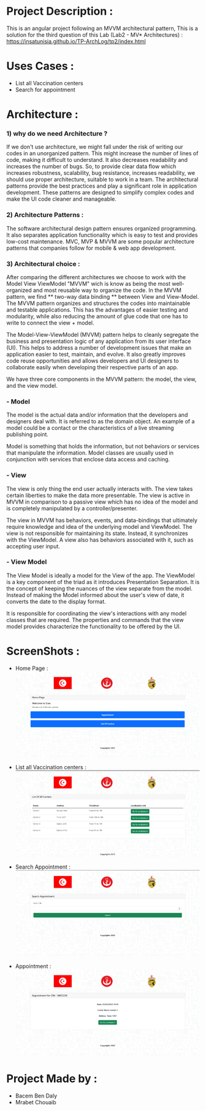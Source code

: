 # Project Description : 
This is an angular project following an MVVM architectural pattern, 
This is a solution for the third question of this Lab (Lab2 - MV* Architectures) : 
https://insatunisia.github.io/TP-ArchLog/tp2/index.html

# Uses Cases :
  - List all Vaccination centers
  - Search for appointment


#  Architecture : 
### 1) why do we need Architecture ?
If we don't use architecture, we might fall under the risk of writing our codes in an unorganized pattern. This might increase the number of lines of code, making it difficult to understand. It also decreases readability and increases the number of bugs. So, to provide clear data flow which increases robustness, scalability, bug resistance, increases readability, we should use proper architecture, suitable to work in a team.
The architectural patterns provide the best practices and play a significant role in application development. These patterns are designed to simplify complex codes and make the UI code cleaner and manageable.

### 2) Architecture Patterns : 
The software architectural design pattern ensures organized programming. It also separates application functionality which is easy to test and provides low-cost maintenance. MVC, MVP & MVVM are some popular architecture patterns that companies follow for mobile & web app development.

### 3) Architectural choice : 
After comparing the different architectures we choose to work with the Model View ViewModel  "MVVM" wich is know as being the most well-organized and most reusable way to organize the code. In the MVVM pattern, we find ** two-way data binding ** between View and View-Model. The MVVM pattern organizes and structures the codes into maintainable and testable applications. This has the advantages of easier testing and modularity, while also reducing the amount of glue code that one has to write to connect the view + model.

The Model-View-ViewModel (MVVM) pattern helps to cleanly segregate the business and presentation logic of any application from its user interface (UI).  This helps to address a number of development issues that make an application easier to test, maintain, and evolve. It also greatly improves code reuse opportunities and allows developers and UI designers to collaborate easily when developing their respective parts of an app.

We have three core components in the MVVM pattern: the model, the view, and the view model. 

### - Model
The model is the actual data and/or information that the developers and designers deal with. It is referred to as the domain object. An example of a model could be a contact or the characteristics of a live streaming publishing point.

Model is something that holds the information, but not behaviors or services that manipulate the information. Model classes are usually used in conjunction with services that enclose data access and caching.

### - View
The view is only thing the end user actually interacts with. The view takes certain liberties to make the data more presentable. The view is active in MVVM in comparison to a passive view which has no idea of the model and is completely manipulated by a controller/presenter.

The view in MVVM has behaviors, events, and data-bindings that ultimately require knowledge and idea of the underlying model and ViewModel. The view is not responsible for maintaining its state. Instead, it synchronizes with the ViewModel. A view also has behaviors associated with it, such as accepting user input.

### - View Model
The View Model is ideally a model for the View of the app. The ViewModel is a key component of the triad as it introduces Presentation Separation. It is the concept of keeping the nuances of the view separate from the model. Instead of making the Model informed about the user's view of date, it converts the date to the display format.

It is responsible for coordinating the view's interactions with any model classes that are required. The properties and commands that the view model provides characterize the functionality to be offered by the UI.


# ScreenShots : 
- Home Page : 
![alt text](screenshots/homepage.png)

- List all Vaccination centers :
![alt text](screenshots/CentersList.png)

- Search Appointment : 
![alt text](screenshots/Searchappointment.png)

- Appointment : 
![alt text](screenshots/appointment.png)

# Project Made by :
  - Bacem Ben Daly
  - Mrabet Chouaib


